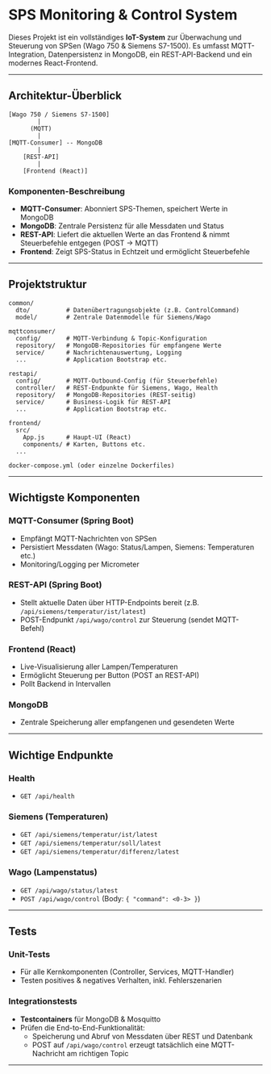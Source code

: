 # SPS Monitoring & Control System

Dieses Projekt ist ein vollständiges **IoT-System** zur Überwachung und Steuerung von SPSen (Wago 750 & Siemens S7-1500). Es umfasst MQTT-Integration, Datenpersistenz in MongoDB, ein REST-API-Backend und ein modernes React-Frontend.

---

## Architektur-Überblick

```plaintext
[Wago 750 / Siemens S7-1500]
        |
      (MQTT)
        |
[MQTT-Consumer] -- MongoDB
        |
    [REST-API]
        |
    [Frontend (React)]
```

### Komponenten-Beschreibung

- **MQTT-Consumer**: Abonniert SPS-Themen, speichert Werte in MongoDB
- **MongoDB**: Zentrale Persistenz für alle Messdaten und Status
- **REST-API**: Liefert die aktuellen Werte an das Frontend & nimmt Steuerbefehle entgegen (POST → MQTT)
- **Frontend**: Zeigt SPS-Status in Echtzeit und ermöglicht Steuerbefehle

---

## Projektstruktur

```
common/
  dto/          # Datenübertragungsobjekte (z.B. ControlCommand)
  model/        # Zentrale Datenmodelle für Siemens/Wago

mqttconsumer/
  config/       # MQTT-Verbindung & Topic-Konfiguration
  repository/   # MongoDB-Repositories für empfangene Werte
  service/      # Nachrichtenauswertung, Logging
  ...           # Application Bootstrap etc.

restapi/
  config/       # MQTT-Outbound-Config (für Steuerbefehle)
  controller/   # REST-Endpunkte für Siemens, Wago, Health
  repository/   # MongoDB-Repositories (REST-seitig)
  service/      # Business-Logik für REST-API
  ...           # Application Bootstrap etc.

frontend/
  src/
    App.js      # Haupt-UI (React)
    components/ # Karten, Buttons etc.
  ...

docker-compose.yml (oder einzelne Dockerfiles)
```

---

## Wichtigste Komponenten

### MQTT-Consumer (Spring Boot)
- Empfängt MQTT-Nachrichten von SPSen
- Persistiert Messdaten (Wago: Status/Lampen, Siemens: Temperaturen etc.)
- Monitoring/Logging per Micrometer

### REST-API (Spring Boot)
- Stellt aktuelle Daten über HTTP-Endpoints bereit (z.B. `/api/siemens/temperatur/ist/latest`)
- POST-Endpunkt `/api/wago/control` zur Steuerung (sendet MQTT-Befehl)

### Frontend (React)
- Live-Visualisierung aller Lampen/Temperaturen
- Ermöglicht Steuerung per Button (POST an REST-API)
- Pollt Backend in Intervallen

### MongoDB
- Zentrale Speicherung aller empfangenen und gesendeten Werte

---

## Wichtige Endpunkte

### Health
- `GET /api/health`

### Siemens (Temperaturen)
- `GET /api/siemens/temperatur/ist/latest`
- `GET /api/siemens/temperatur/soll/latest`
- `GET /api/siemens/temperatur/differenz/latest`

### Wago (Lampenstatus)
- `GET /api/wago/status/latest`
- `POST /api/wago/control` (Body: `{ "command": <0-3> }`)

---

## Tests

### Unit-Tests
- Für alle Kernkomponenten (Controller, Services, MQTT-Handler)
- Testen positives & negatives Verhalten, inkl. Fehlerszenarien

### Integrationstests
- **Testcontainers** für MongoDB & Mosquitto
- Prüfen die End-to-End-Funktionalität:
    - Speicherung und Abruf von Messdaten über REST und Datenbank
    - POST auf `/api/wago/control` erzeugt tatsächlich eine MQTT-Nachricht am richtigen Topic

---